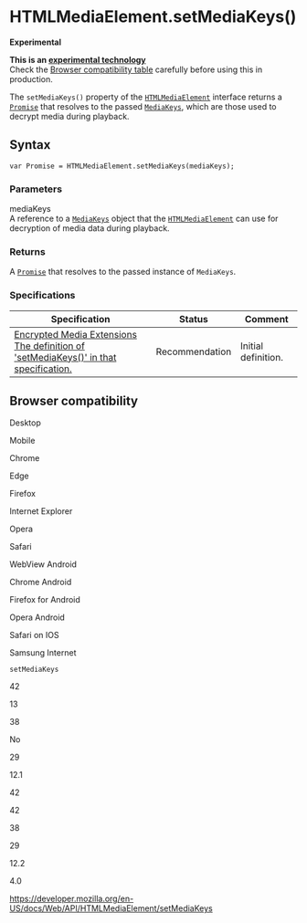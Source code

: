 # HTMLMediaElement.setMediaKeys()

**Experimental**

**This is an [experimental technology](https://developer.mozilla.org/en-US/docs/MDN/Guidelines/Conventions_definitions#experimental)**  
Check the [Browser compatibility table](#browser_compatibility) carefully before using this in production.

The `setMediaKeys()` property of the [`HTMLMediaElement`](../htmlmediaelement) interface returns a [`Promise`](https://developer.mozilla.org/en-US/docs/Web/JavaScript/Reference/Global_Objects/Promise) that resolves to the passed [`MediaKeys`](../mediakeys), which are those used to decrypt media during playback.

## Syntax

    var Promise = HTMLMediaElement.setMediaKeys(mediaKeys);

### Parameters

mediaKeys  
A reference to a [`MediaKeys`](../mediakeys) object that the [`HTMLMediaElement`](../htmlmediaelement) can use for decryption of media data during playback.

### Returns

A [`Promise`](https://developer.mozilla.org/en-US/docs/Web/JavaScript/Reference/Global_Objects/Promise) that resolves to the passed instance of `MediaKeys`.

### Specifications

<table><thead><tr class="header"><th>Specification</th><th>Status</th><th>Comment</th></tr></thead><tbody><tr class="odd"><td><a href="https://w3c.github.io/encrypted-media/#dom-htmlmediaelement-setmediakeys">Encrypted Media Extensions<br />
<span class="small">The definition of 'setMediaKeys()' in that specification.</span></a></td><td><span class="spec-rec">Recommendation</span></td><td>Initial definition.</td></tr></tbody></table>

## Browser compatibility

Desktop

Mobile

Chrome

Edge

Firefox

Internet Explorer

Opera

Safari

WebView Android

Chrome Android

Firefox for Android

Opera Android

Safari on IOS

Samsung Internet

`setMediaKeys`

42

13

38

No

29

12.1

42

42

38

29

12.2

4.0

<a href="https://developer.mozilla.org/en-US/docs/Web/API/HTMLMediaElement/setMediaKeys" class="_attribution-link">https://developer.mozilla.org/en-US/docs/Web/API/HTMLMediaElement/setMediaKeys</a>
